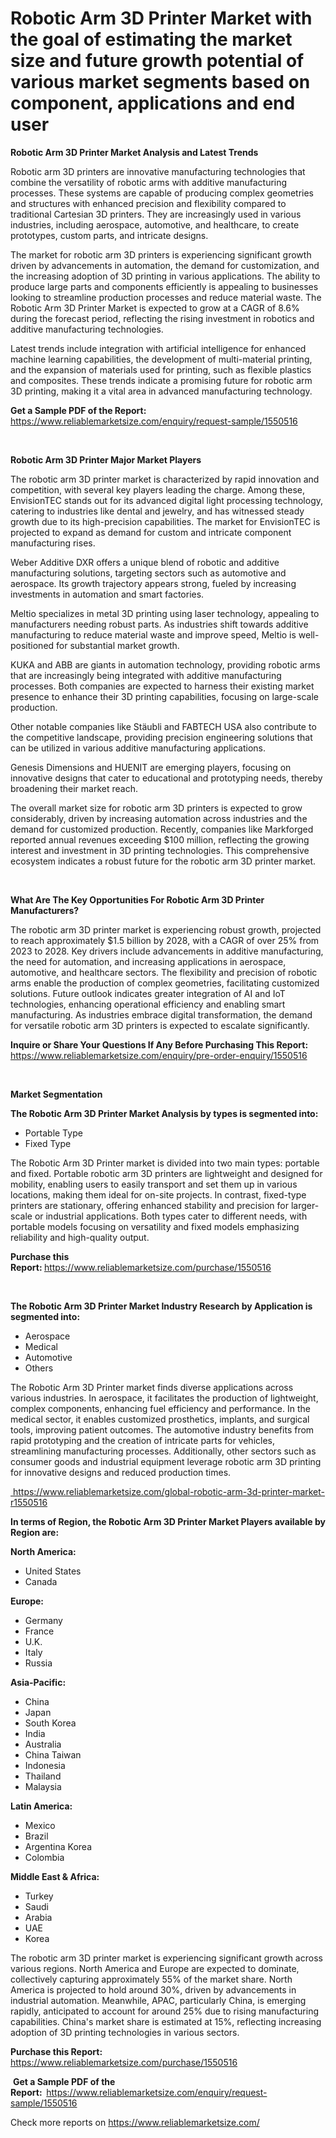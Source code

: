 <p><h1>Robotic Arm 3D Printer Market with the goal of estimating the market size and future growth potential of various market segments based on component, applications and end user</h1></p><p><strong>Robotic Arm 3D Printer Market Analysis and Latest Trends</strong></p>
<p><p>Robotic arm 3D printers are innovative manufacturing technologies that combine the versatility of robotic arms with additive manufacturing processes. These systems are capable of producing complex geometries and structures with enhanced precision and flexibility compared to traditional Cartesian 3D printers. They are increasingly used in various industries, including aerospace, automotive, and healthcare, to create prototypes, custom parts, and intricate designs.</p><p>The market for robotic arm 3D printers is experiencing significant growth driven by advancements in automation, the demand for customization, and the increasing adoption of 3D printing in various applications. The ability to produce large parts and components efficiently is appealing to businesses looking to streamline production processes and reduce material waste. The Robotic Arm 3D Printer Market is expected to grow at a CAGR of 8.6% during the forecast period, reflecting the rising investment in robotics and additive manufacturing technologies.</p><p>Latest trends include integration with artificial intelligence for enhanced machine learning capabilities, the development of multi-material printing, and the expansion of materials used for printing, such as flexible plastics and composites. These trends indicate a promising future for robotic arm 3D printing, making it a vital area in advanced manufacturing technology.</p></p>
<p><strong>Get a Sample PDF of the Report:&nbsp;</strong> <a href="https://www.reliablemarketsize.com/enquiry/request-sample/1550516?utm_campaign=1836&utm_medium=2&utm_source=Github&utm_content=ia&utm_term=16022025&utm_id=robotic-arm-3d-printer">https://www.reliablemarketsize.com/enquiry/request-sample/1550516</a></p>
<p>&nbsp;</p>
<p><strong>Robotic Arm 3D Printer Major Market Players</strong></p>
<p><p>The robotic arm 3D printer market is characterized by rapid innovation and competition, with several key players leading the charge. Among these, EnvisionTEC stands out for its advanced digital light processing technology, catering to industries like dental and jewelry, and has witnessed steady growth due to its high-precision capabilities. The market for EnvisionTEC is projected to expand as demand for custom and intricate component manufacturing rises.</p><p>Weber Additive DXR offers a unique blend of robotic and additive manufacturing solutions, targeting sectors such as automotive and aerospace. Its growth trajectory appears strong, fueled by increasing investments in automation and smart factories.</p><p>Meltio specializes in metal 3D printing using laser technology, appealing to manufacturers needing robust parts. As industries shift towards additive manufacturing to reduce material waste and improve speed, Meltio is well-positioned for substantial market growth.</p><p>KUKA and ABB are giants in automation technology, providing robotic arms that are increasingly being integrated with additive manufacturing processes. Both companies are expected to harness their existing market presence to enhance their 3D printing capabilities, focusing on large-scale production.</p><p>Other notable companies like Stäubli and FABTECH USA also contribute to the competitive landscape, providing precision engineering solutions that can be utilized in various additive manufacturing applications.</p><p>Genesis Dimensions and HUENIT are emerging players, focusing on innovative designs that cater to educational and prototyping needs, thereby broadening their market reach.</p><p>The overall market size for robotic arm 3D printers is expected to grow considerably, driven by increasing automation across industries and the demand for customized production. Recently, companies like Markforged reported annual revenues exceeding $100 million, reflecting the growing interest and investment in 3D printing technologies. This comprehensive ecosystem indicates a robust future for the robotic arm 3D printer market.</p></p>
<p>&nbsp;</p>
<p><strong>What Are The Key Opportunities For Robotic Arm 3D Printer Manufacturers?</strong></p>
<p><p>The robotic arm 3D printer market is experiencing robust growth, projected to reach approximately $1.5 billion by 2028, with a CAGR of over 25% from 2023 to 2028. Key drivers include advancements in additive manufacturing, the need for automation, and increasing applications in aerospace, automotive, and healthcare sectors. The flexibility and precision of robotic arms enable the production of complex geometries, facilitating customized solutions. Future outlook indicates greater integration of AI and IoT technologies, enhancing operational efficiency and enabling smart manufacturing. As industries embrace digital transformation, the demand for versatile robotic arm 3D printers is expected to escalate significantly.</p></p>
<p><strong>Inquire or Share Your Questions If Any Before Purchasing This Report:</strong> <a href="https://www.reliablemarketsize.com/enquiry/pre-order-enquiry/1550516?utm_campaign=1836&utm_medium=2&utm_source=Github&utm_content=ia&utm_term=16022025&utm_id=robotic-arm-3d-printer">https://www.reliablemarketsize.com/enquiry/pre-order-enquiry/1550516</a></p>
<p>&nbsp;</p>
<p><strong>Market Segmentation</strong></p>
<p><strong>The Robotic Arm 3D Printer Market Analysis by types is segmented into:</strong></p>
<p><ul><li>Portable Type</li><li>Fixed Type</li></ul></p>
<p><p>The Robotic Arm 3D Printer market is divided into two main types: portable and fixed. Portable robotic arm 3D printers are lightweight and designed for mobility, enabling users to easily transport and set them up in various locations, making them ideal for on-site projects. In contrast, fixed-type printers are stationary, offering enhanced stability and precision for larger-scale or industrial applications. Both types cater to different needs, with portable models focusing on versatility and fixed models emphasizing reliability and high-quality output.</p></p>
<p><strong>Purchase this Report:&nbsp;</strong><a href="https://www.reliablemarketsize.com/purchase/1550516?utm_campaign=1836&utm_medium=2&utm_source=Github&utm_content=ia&utm_term=16022025&utm_id=robotic-arm-3d-printer">https://www.reliablemarketsize.com/purchase/1550516</a></p>
<p>&nbsp;</p>
<p><strong>The Robotic Arm 3D Printer Market Industry Research by Application is segmented into:</strong></p>
<p><ul><li>Aerospace</li><li>Medical</li><li>Automotive</li><li>Others</li></ul></p>
<p><p>The Robotic Arm 3D Printer market finds diverse applications across various industries. In aerospace, it facilitates the production of lightweight, complex components, enhancing fuel efficiency and performance. In the medical sector, it enables customized prosthetics, implants, and surgical tools, improving patient outcomes. The automotive industry benefits from rapid prototyping and the creation of intricate parts for vehicles, streamlining manufacturing processes. Additionally, other sectors such as consumer goods and industrial equipment leverage robotic arm 3D printing for innovative designs and reduced production times.</p></p>
<p><a href="https://www.reliablemarketsize.com/global-robotic-arm-3d-printer-market-r1550516?utm_campaign=1836&utm_medium=2&utm_source=Github&utm_content=ia&utm_term=16022025&utm_id=robotic-arm-3d-printer">&nbsp;https://www.reliablemarketsize.com/global-robotic-arm-3d-printer-market-r1550516</a></p>
<p><strong>In terms of Region, the Robotic Arm 3D Printer Market Players available by Region are:</strong></p>
<p>
    <p> <strong> North America: </strong>
        <ul>
            <li>United States</li>
            <li>Canada</li>
        </ul>
        </p> 
    <p> <strong> Europe: </strong>
        <ul>
            <li>Germany</li>
            <li>France</li>
            <li>U.K.</li>
            <li>Italy</li>
            <li>Russia</li>
        </ul>
        </p> 
    <p> <strong> Asia-Pacific: </strong>
        <ul>
            <li>China</li>
            <li>Japan</li>
            <li>South Korea</li>
            <li>India</li>
            <li>Australia</li>
            <li>China Taiwan</li>
            <li>Indonesia</li>
            <li>Thailand</li>
            <li>Malaysia</li>
        </ul>
        </p> 
    <p> <strong> Latin America: </strong>
        <ul>
            <li>Mexico</li>
            <li>Brazil</li>
            <li>Argentina Korea</li>
            <li>Colombia</li>
        </ul>
        </p> 
    <p> <strong> Middle East & Africa: </strong>
        <ul>
            <li>Turkey</li>
            <li>Saudi</li>
            <li>Arabia</li>
            <li>UAE</li>
            <li>Korea</li>
        </ul>
    </p>
    </p>
<p><p>The robotic arm 3D printer market is experiencing significant growth across various regions. North America and Europe are expected to dominate, collectively capturing approximately 55% of the market share. North America is projected to hold around 30%, driven by advancements in industrial automation. Meanwhile, APAC, particularly China, is emerging rapidly, anticipated to account for around 25% due to rising manufacturing capabilities. China's market share is estimated at 15%, reflecting increasing adoption of 3D printing technologies in various sectors.</p></p>
<p><strong>Purchase this Report: </strong><a href="https://www.reliablemarketsize.com/purchase/1550516?utm_campaign=1836&utm_medium=2&utm_source=Github&utm_content=ia&utm_term=16022025&utm_id=robotic-arm-3d-printer">https://www.reliablemarketsize.com/purchase/1550516</a></p>
<p>&nbsp;<strong>Get a Sample PDF of the Report:&nbsp;&nbsp;</strong><a href="https://www.reliablemarketsize.com/enquiry/request-sample/1550516?utm_campaign=1836&utm_medium=2&utm_source=Github&utm_content=ia&utm_term=16022025&utm_id=robotic-arm-3d-printer">https://www.reliablemarketsize.com/enquiry/request-sample/1550516</a></p>
<p><strong></strong></p>
<p>Check more reports on <a href="https://www.reliablemarketsize.com/?utm_campaign=1836&utm_medium=2&utm_source=Github&utm_content=ia&utm_term=16022025&utm_id=robotic-arm-3d-printer">https://www.reliablemarketsize.com/</a></p>